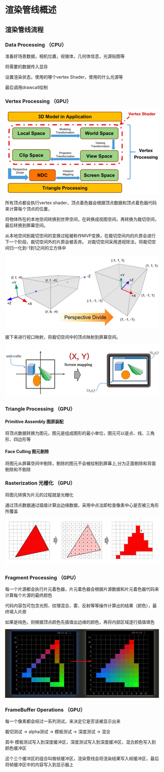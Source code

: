 # 渲染管线概述

## 渲染管线流程

### Data Processing （CPU）

准备好场景数据，相机位置，视锥体，几何体信息，光源贴图等

将需要的数据传入显存

设置渲染状态，使用的哪个vertex Shader，使用的什么光源等

最后调用drawcall绘制
### Vertex Processing （GPU）


![Alt text](image-1.png)

所有顶点都会执行vertex shader，顶点着色器会根据顶点数据和顶点着色器代码来计算每个顶点的位置，

将物体所在的本地空间转换到世界空间，在转换成视图空间，再转换为裁切空间，最后转换到屏幕空间。

从本地空间到裁切空间的变换过程被称作MVP变换，在裁切空间内的片原会进行下一个阶段，裁切空间外的片原会被丢弃。
对裁切空间采用透视除法，将裁切空间归一化到-1到1之间的立方体中

![Alt text](image-2.png)

接下来进行视口映射，将裁切空间中的顶点映射到屏幕空间。

![Alt text](image-3.png)

### Triangle Processing （GPU）

#### Primitive Assembly 图原装配

将顶点数据转换为图元，图元是组成图形的最小单位，图元可以是点、线、三角形、四边形等

#### Face Culling 图元剔除

将图元从屏幕空间中剔除，剔除的图元不会被绘制到屏幕上,分为正面剔除和背面剔除和不剔除

### Rasterization 光栅化 （GPU）

将图元转换为片元的过程就是光栅化

通过顶点数据通过插值计算出边缘数据，采用中点法即检查像素中心是否被三角形所覆盖

![Alt text](image-4.png)

### Fragment Processing （GPU）

每一个片源都会执行片元着色器，片元着色器会根据片源数据和片元着色器代码来计算每个片源的最终颜色

代码内容包可包含光照、纹理混合、雾、反射等等操作计算出的结果（颜色），最终填入片原

如果是纯色，则根据顶点颜色先插值出边缘的颜色，再将内部区域逐行插值填色

![Alt text](image-5.png)

### FrameBuffer Operations （GPU）

每一个像素都会经过一系列测试，来决定它是否该被显示出来

裁切测试 -> alpha测试 -> 模板测试 -> 深度测试 -> 混合

其中 模板测试写入到深度缓冲区，深度测试写入到深度缓冲区，混合颜色写入到颜色缓冲区

这个三个缓冲区的组合叫做帧缓冲区，渲染管线会将渲染结果写入帧缓冲区，最后将帧缓冲区中的内容写入到显示器上
